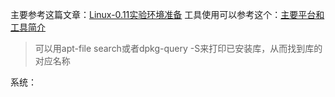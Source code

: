 主要参考这篇文章：[Linux-0.11实验环境准备](https://github.com/Wangzhike/HIT-Linux-0.11/blob/master/0-prepEnv/%E5%87%86%E5%A4%87%E5%AE%89%E8%A3%85%E7%8E%AF%E5%A2%83.md)
工具使用可以参考这个：[主要平台和工具简介](https://hoverwinter.gitbooks.io/hit-oslab-manual/content/environment.html)
> 可以用apt-file search或者dpkg-query -S来打印已安装库，从而找到库的对应名称

系统：
